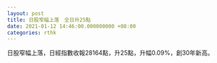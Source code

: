 ```yaml
---
layout: post
title: 日股窄幅上落　全日升25點
date: 2021-01-12 14:46:00.000000000 +08:00
categories: rthk
---
```


日股窄幅上落，日經指數收報28164點，升25點，升幅0.09%，創30年新高。
